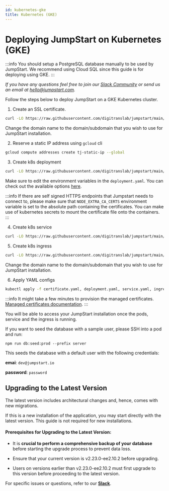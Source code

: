 ```yaml
---
id: kubernetes-gke
title: Kubernetes (GKE)
---
```


# Deploying JumpStart on Kubernetes (GKE)

:::info
You should setup a PostgreSQL database manually to be used by JumpStart. We recommend using Cloud SQL since this guide is for deploying using GKE.
:::

*If you have any questions feel free to join our [Slack Community](https://jumpstart.com/slack) or send us an email at hello@jumpstart.com.*

Follow the steps below to deploy JumpStart on a GKE Kubernetes cluster.

1. Create an SSL certificate.

```bash
curl -LO https://raw.githubusercontent.com/digitranslab/jumpstart/main/deploy/kubernetes/GKE/certificate.yaml
```

Change the domain name to the domain/subdomain that you wish to use for JumpStart installation.

2. Reserve a static IP address using `gcloud` cli

```bash
gcloud compute addresses create tj-static-ip --global
```

3. Create k8s deployment

```bash
curl -LO https://raw.githubusercontent.com/digitranslab/jumpstart/main/deploy/kubernetes/GKE/deployment.yaml
```

Make sure to edit the environment variables in the `deployment.yaml`. You can check out the available options [here](https://docs.jumpstart.com/docs/setup/env-vars).

:::info
If there are self signed HTTPS endpoints that Jumpstart needs to connect to, please make sure that `NODE_EXTRA_CA_CERTS` environment variable is set to the absolute path containing the certificates. You can make use of kubernetes secrets to mount the certificate file onto the containers.
:::

4. Create k8s service

```bash
curl -LO https://raw.githubusercontent.com/digitranslab/jumpstart/main/deploy/kubernetes/GKE/service.yaml
```

5. Create k8s ingress

```bash
curl -LO https://raw.githubusercontent.com/digitranslab/jumpstart/main/deploy/kubernetes/GKE/ingress.yaml
```

Change the domain name to the domain/subdomain that you wish to use for JumpStart installation.

6. Apply YAML configs

```bash
kubectl apply -f certificate.yaml, deployment.yaml, service.yaml, ingress.yaml
```

:::info
It might take a few minutes to provision the managed certificates. [Managed certificates documentation](https://cloud.google.com/kubernetes-engine/docs/how-to/managed-certs).
:::

You will be able to access your JumpStart installation once the pods, service and the ingress is running.

If you want to seed the database with a sample user, please SSH into a pod and run:

`npm run db:seed:prod --prefix server`

This seeds the database with a default user with the following credentials:

**emai**: `dev@jumpstart.io`

**password**: `password`

## Upgrading to the Latest Version

The latest version includes architectural changes and, hence, comes with new migrations.

If this is a new installation of the application, you may start directly with the latest version. This guide is not required for new installations.

#### Prerequisites for Upgrading to the Latest Version:

- It is **crucial to perform a comprehensive backup of your database** before starting the upgrade process to prevent data loss.

- Ensure that your current version is v2.23.0-ee2.10.2 before upgrading. 

- Users on versions earlier than v2.23.0-ee2.10.2 must first upgrade to this version before proceeding to the latest version.

For specific issues or questions, refer to our **[Slack](https://jumpstart.slack.com/join/shared_invite/zt-25438diev-mJ6LIZpJevG0LXCEcL0NhQ#)**.